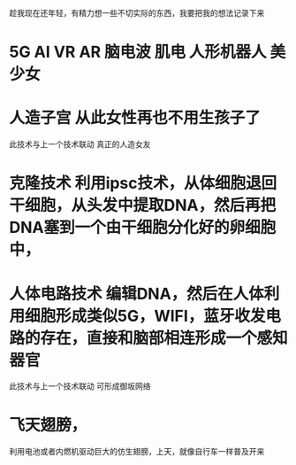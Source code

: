 趁我现在还年轻，有精力想一些不切实际的东西，我要把我的想法记录下来
# 5G AI VR AR 脑电波 肌电 人形机器人 美少女

# 人造子宫 从此女性再也不用生孩子了

此技术与上一个技术联动 真正的人造女友

# 克隆技术 利用ipsc技术，从体细胞退回干细胞，从头发中提取DNA，然后再把DNA塞到一个由干细胞分化好的卵细胞中，

# 人体电路技术 编辑DNA，然后在人体利用细胞形成类似5G，WIFI，蓝牙收发电路的存在，直接和脑部相连形成一个感知器官

此技术与上一个技术联动 可形成御坂网络

# 飞天翅膀，
利用电池或者内燃机驱动巨大的仿生翅膀，上天，就像自行车一样普及开来
